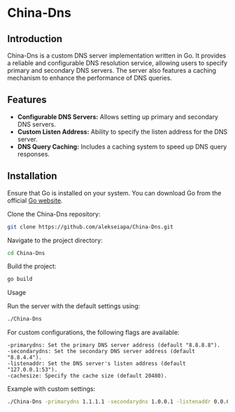 # China-Dns

## Introduction
China-Dns is a custom DNS server implementation written in Go. It provides a reliable and configurable DNS resolution service, allowing users to specify primary and secondary DNS servers. The server also features a caching mechanism to enhance the performance of DNS queries.

## Features
- **Configurable DNS Servers:** Allows setting up primary and secondary DNS servers.
- **Custom Listen Address:** Ability to specify the listen address for the DNS server.
- **DNS Query Caching:** Includes a caching system to speed up DNS query responses.

## Installation
Ensure that Go is installed on your system. You can download Go from the official [Go website](https://golang.org/dl/).

Clone the China-Dns repository:

```bash
git clone https://github.com/alekseiapa/China-Dns.git
```

Navigate to the project directory:

```bash
cd China-Dns
```

Build the project:

```bash
go build
```

Usage

Run the server with the default settings using:

```bash
./China-Dns
```

For custom configurations, the following flags are available:

    -primarydns: Set the primary DNS server address (default "8.8.8.8").
    -secondarydns: Set the secondary DNS server address (default "8.8.4.4").
    -listenaddr: Set the DNS server's listen address (default "127.0.0.1:53").
    -cachesize: Specify the cache size (default 20480).

Example with custom settings:

```bash
./China-Dns -primarydns 1.1.1.1 -secondarydns 1.0.0.1 -listenaddr 0.0.0.0:53 -cachesize 4096
```
